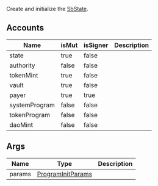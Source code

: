 Create and initialize the [SbState](/solana/idl/accounts/sbstate).

## Accounts

| Name          | isMut | isSigner | Description |
| ------------- | ----- | -------- | ----------- |
| state         | true  | false    |             |
| authority     | false | false    |             |
| tokenMint     | true  | false    |             |
| vault         | true  | false    |             |
| payer         | true  | true     |             |
| systemProgram | false | false    |             |
| tokenProgram  | false | false    |             |
| daoMint       | false | false    |             |

## Args

| Name   | Type                                                     | Description |
| ------ | -------------------------------------------------------- | ----------- |
| params | [ProgramInitParams](/solana/idl/types/programinitparams) |             |
